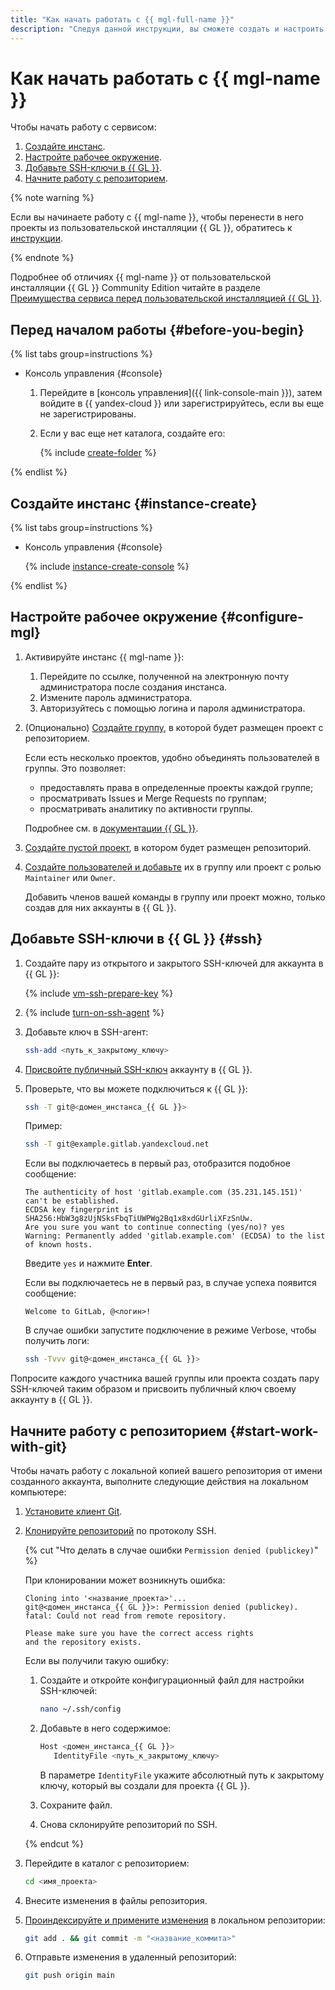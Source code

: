 ```yaml
---
title: "Как начать работать с {{ mgl-full-name }}"
description: "Следуя данной инструкции, вы сможете создать и настроить кластер {{ GL }}."
---
```


# Как начать работать с {{ mgl-name }}

Чтобы начать работу с сервисом:
1. [Создайте инстанс](#instance-create).
1. [Настройте рабочее окружение](#configure-mgl).
1. [Добавьте SSH-ключи в {{ GL }}](#ssh).
1. [Начните работу с репозиторием](#start-work-with-git).

{% note warning %}

Если вы начинаете работу с {{ mgl-name }}, чтобы перенести в него проекты из пользовательской инсталляции {{ GL }}, обратитесь к [инструкции](operations/instance/migration.md).

{% endnote %}

Подробнее об отличиях {{ mgl-name }} от пользовательской инсталляции {{ GL }} Community Edition читайте в разделе [Преимущества сервиса перед пользовательской инсталляцией {{ GL }}](concepts/managed-gitlab-vs-custom-installation.md).

## Перед началом работы {#before-you-begin}

{% list tabs group=instructions %}

- Консоль управления {#console}

  1. Перейдите в [консоль управления]({{ link-console-main }}), затем войдите в {{ yandex-cloud }} или зарегистрируйтесь, если вы еще не зарегистрированы.
  1. Если у вас еще нет каталога, создайте его:

     {% include [create-folder](../_includes/create-folder.md) %}

{% endlist %}

## Создайте инстанс {#instance-create}

{% list tabs group=instructions %}

- Консоль управления {#console}

  {% include [instance-create-console](../_includes/managed-gitlab/instance-create-console.md) %}

{% endlist %}

## Настройте рабочее окружение {#configure-mgl}

1. Активируйте инстанс {{ mgl-name }}:
   1. Перейдите по ссылке, полученной на электронную почту администратора после создания инстанса.
   1. Измените пароль администратора.
   1. Авторизуйтесь с помощью логина и пароля администратора.
1. (Опционально) [Создайте группу](https://docs.gitlab.com/ee/user/group/#create-a-group), в которой будет размещен проект с репозиторием.

   Если есть несколько проектов, удобно объединять пользователей в группы. Это позволяет:

   * предоставлять права в определенные проекты каждой группе;
   * просматривать Issues и Merge Requests по группам;
   * просматривать аналитику по активности группы.

   Подробнее см. в [документации {{ GL }}](https://docs.gitlab.com/ee/user/group/).

1. [Создайте пустой проект](https://docs.gitlab.com/ee/user/project/), в котором будет размещен репозиторий.
1. [Создайте пользователей и добавьте](operations/create-user.md) их в группу или проект с ролью `Maintainer` или `Owner`.

   Добавить членов вашей команды в группу или проект можно, только создав для них аккаунты в {{ GL }}.

## Добавьте SSH-ключи в {{ GL }} {#ssh}

1. Создайте пару из открытого и закрытого SSH-ключей для аккаунта в {{ GL }}:

   {% include [vm-ssh-prepare-key](../_includes/vm-ssh-prepare-key.md) %}

1. {% include [turn-on-ssh-agent](../_includes/turn-on-ssh-agent.md) %}
1. Добавьте ключ в SSH-агент:

   ```bash
   ssh-add <путь_к_закрытому_ключу>
   ```

1. [Присвойте публичный SSH-ключ](https://docs.gitlab.com/ee/user/ssh.html#add-an-ssh-key-to-your-gitlab-account) аккаунту в {{ GL }}.
1. Проверьте, что вы можете подключиться к {{ GL }}:

   ```bash
   ssh -T git@<домен_инстанса_{{ GL }}>
   ```

   Пример:

   ```bash
   ssh -T git@example.gitlab.yandexcloud.net
   ```

   Если вы подключаетесь в первый раз, отобразится подобное сообщение:

   ```text
   The authenticity of host 'gitlab.example.com (35.231.145.151)' can't be established.
   ECDSA key fingerprint is SHA256:HbW3g8zUjNSksFbqTiUWPWg2Bq1x8xdGUrliXFzSnUw.
   Are you sure you want to continue connecting (yes/no)? yes
   Warning: Permanently added 'gitlab.example.com' (ECDSA) to the list of known hosts.
   ```

   Введите `yes` и нажмите **Enter**.

   Если вы подключаетесь не в первый раз, в случае успеха появится сообщение:

   ```text
   Welcome to GitLab, @<логин>!
   ```

   В случае ошибки запустите подключение в режиме Verbose, чтобы получить логи:

   ```bash
   ssh -Tvvv git@<домен_инстанса_{{ GL }}>
   ```

Попросите каждого участника вашей группы или проекта создать пару SSH-ключей таким образом и присвоить публичный ключ своему аккаунту в {{ GL }}.

## Начните работу с репозиторием {#start-work-with-git}

Чтобы начать работу с локальной копией вашего репозитория от имени созданного аккаунта, выполните следующие действия на локальном компьютере:

1. [Установите клиент Git](https://docs.gitlab.com/ee/gitlab-basics/start-using-git.html#install-git).
1. [Клонируйте репозиторий](https://docs.gitlab.com/ee/gitlab-basics/start-using-git.html#clone-a-repository) по протоколу SSH.

   {% cut "Что делать в случае ошибки `Permission denied (publickey)`" %}

   При клонировании может возникнуть ошибка:

   ```text
   Cloning into '<название_проекта>'...
   git@<домен_инстанса_{{ GL }}>: Permission denied (publickey).
   fatal: Could not read from remote repository.

   Please make sure you have the correct access rights
   and the repository exists.
   ```

   Если вы получили такую ошибку:

   1. Создайте и откройте конфигурационный файл для настройки SSH-ключей:

      ```bash
      nano ~/.ssh/config
      ```

   1. Добавьте в него содержимое:

      ```bash
      Host <домен_инстанса_{{ GL }}>
         IdentityFile <путь_к_закрытому_ключу>
      ```

      В параметре `IdentityFile` укажите абсолютный путь к закрытому ключу, который вы создали для проекта {{ GL }}.

   1. Сохраните файл.
   1. Снова склонируйте репозиторий по SSH.

   {% endcut %}

1. Перейдите в каталог с репозиторием:

   ```bash
   cd <имя_проекта>
   ```

1. Внесите изменения в файлы репозитория.
1. [Проиндексируйте и примените изменения](https://docs.gitlab.com/ee/gitlab-basics/start-using-git.html#add-and-commit-local-changes) в локальном репозитории:

   ```bash
   git add . && git commit -m "<название_коммита>"
   ```

1. Отправьте изменения в удаленный репозиторий:

   ```bash
   git push origin main
   ```
